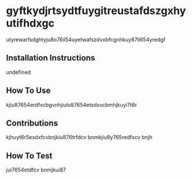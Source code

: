 # gyftkydjrtsydtfuygitreustafdszgxhyutifhdxgc
utyrewarfsdghtyju8o76il54uyetwafszdvxbfcgnhkuy87li654yredgf
## Installation Instructions
undefined
## How To Use
kjiu87654erdfxcbgvnhjiulo87654etsdxvcbmhjkuyi7t6r
## Contributions
kjhuyt6r5esdxfcvbnjkiu876trfdcv bnmkjiu8y765redfxcv bnjh
## How To Test
jui7654etdfcv bnmjkui87

